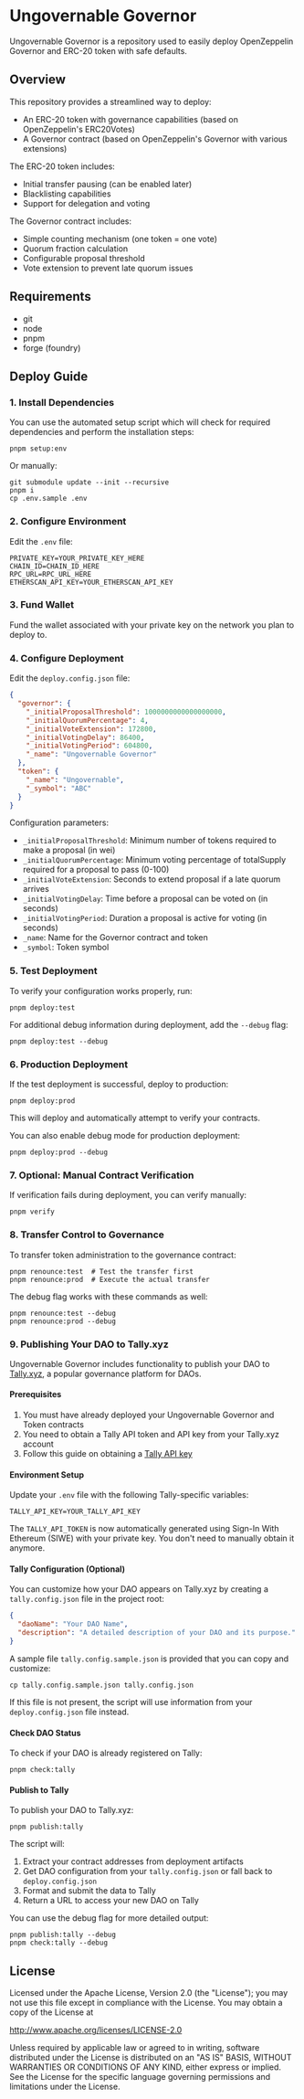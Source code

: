 # Ungovernable Governor
Ungovernable Governor is a repository used to easily deploy OpenZeppelin Governor and ERC-20 token with safe defaults.

## Overview
This repository provides a streamlined way to deploy:
- An ERC-20 token with governance capabilities (based on OpenZeppelin's ERC20Votes)
- A Governor contract (based on OpenZeppelin's Governor with various extensions)

The ERC-20 token includes:
- Initial transfer pausing (can be enabled later)
- Blacklisting capabilities
- Support for delegation and voting

The Governor contract includes:
- Simple counting mechanism (one token = one vote)
- Quorum fraction calculation
- Configurable proposal threshold
- Vote extension to prevent late quorum issues

## Requirements
- git
- node
- pnpm
- forge (foundry)

## Deploy Guide

### 1. Install Dependencies
You can use the automated setup script which will check for required dependencies and perform the installation steps:
```shell
pnpm setup:env
```

Or manually:
```shell
git submodule update --init --recursive
pnpm i
cp .env.sample .env
```

### 2. Configure Environment
Edit the `.env` file:
```
PRIVATE_KEY=YOUR_PRIVATE_KEY_HERE
CHAIN_ID=CHAIN_ID_HERE
RPC_URL=RPC_URL_HERE
ETHERSCAN_API_KEY=YOUR_ETHERSCAN_API_KEY
```

### 3. Fund Wallet
Fund the wallet associated with your private key on the network you plan to deploy to.

### 4. Configure Deployment
Edit the `deploy.config.json` file:
```json
{
  "governor": {
    "_initialProposalThreshold": 1000000000000000000, 
    "_initialQuorumPercentage": 4, 
    "_initialVoteExtension": 172800, 
    "_initialVotingDelay": 86400, 
    "_initialVotingPeriod": 604800, 
    "_name": "Ungovernable Governor"
  },
  "token": {
    "_name": "Ungovernable",
    "_symbol": "ABC"
  }
}
```

Configuration parameters:
- `_initialProposalThreshold`: Minimum number of tokens required to make a proposal (in wei)
- `_initialQuorumPercentage`: Minimum voting percentage of totalSupply required for a proposal to pass (0-100)
- `_initialVoteExtension`: Seconds to extend proposal if a late quorum arrives
- `_initialVotingDelay`: Time before a proposal can be voted on (in seconds)
- `_initialVotingPeriod`: Duration a proposal is active for voting (in seconds)
- `_name`: Name for the Governor contract and token
- `_symbol`: Token symbol

### 5. Test Deployment
To verify your configuration works properly, run:
```shell
pnpm deploy:test
```

For additional debug information during deployment, add the `--debug` flag:
```shell
pnpm deploy:test --debug
```

### 6. Production Deployment
If the test deployment is successful, deploy to production:
```shell
pnpm deploy:prod
```
This will deploy and automatically attempt to verify your contracts.

You can also enable debug mode for production deployment:
```shell
pnpm deploy:prod --debug
```

### 7. Optional: Manual Contract Verification
If verification fails during deployment, you can verify manually:
```shell
pnpm verify
```

### 8. Transfer Control to Governance
To transfer token administration to the governance contract:
```shell
pnpm renounce:test  # Test the transfer first
pnpm renounce:prod  # Execute the actual transfer
```

The debug flag works with these commands as well:
```shell
pnpm renounce:test --debug
pnpm renounce:prod --debug
```

### 9. Publishing Your DAO to Tally.xyz

Ungovernable Governor includes functionality to publish your DAO to [Tally.xyz](https://www.tally.xyz/), a popular governance platform for DAOs.

#### Prerequisites

1. You must have already deployed your Ungovernable Governor and Token contracts
2. You need to obtain a Tally API token and API key from your Tally.xyz account
3. Follow this guide on obtaining a [Tally API key](https://docs.tally.xyz/tally-features/welcome#how-to-use-the-tally-api)

#### Environment Setup

Update your `.env` file with the following Tally-specific variables:
```
TALLY_API_KEY=YOUR_TALLY_API_KEY
```

The `TALLY_API_TOKEN` is now automatically generated using Sign-In With Ethereum (SIWE) with your private key. You don't need to manually obtain it anymore.

#### Tally Configuration (Optional)

You can customize how your DAO appears on Tally.xyz by creating a `tally.config.json` file in the project root:

```json
{
  "daoName": "Your DAO Name",
  "description": "A detailed description of your DAO and its purpose."
}
```

A sample file `tally.config.sample.json` is provided that you can copy and customize:
```shell
cp tally.config.sample.json tally.config.json
```

If this file is not present, the script will use information from your `deploy.config.json` file instead.

#### Check DAO Status
To check if your DAO is already registered on Tally:
```shell
pnpm check:tally
```

#### Publish to Tally
To publish your DAO to Tally.xyz:
```shell
pnpm publish:tally
```

The script will:
1. Extract your contract addresses from deployment artifacts
2. Get DAO configuration from your `tally.config.json` or fall back to `deploy.config.json`
3. Format and submit the data to Tally
4. Return a URL to access your new DAO on Tally

You can use the debug flag for more detailed output:
```shell
pnpm publish:tally --debug
pnpm check:tally --debug
```

## License
Licensed under the Apache License, Version 2.0 (the "License");
you may not use this file except in compliance with the License.
You may obtain a copy of the License at

  http://www.apache.org/licenses/LICENSE-2.0

Unless required by applicable law or agreed to in writing, software
distributed under the License is distributed on an "AS IS" BASIS,
WITHOUT WARRANTIES OR CONDITIONS OF ANY KIND, either express or implied.
See the License for the specific language governing permissions and
limitations under the License.